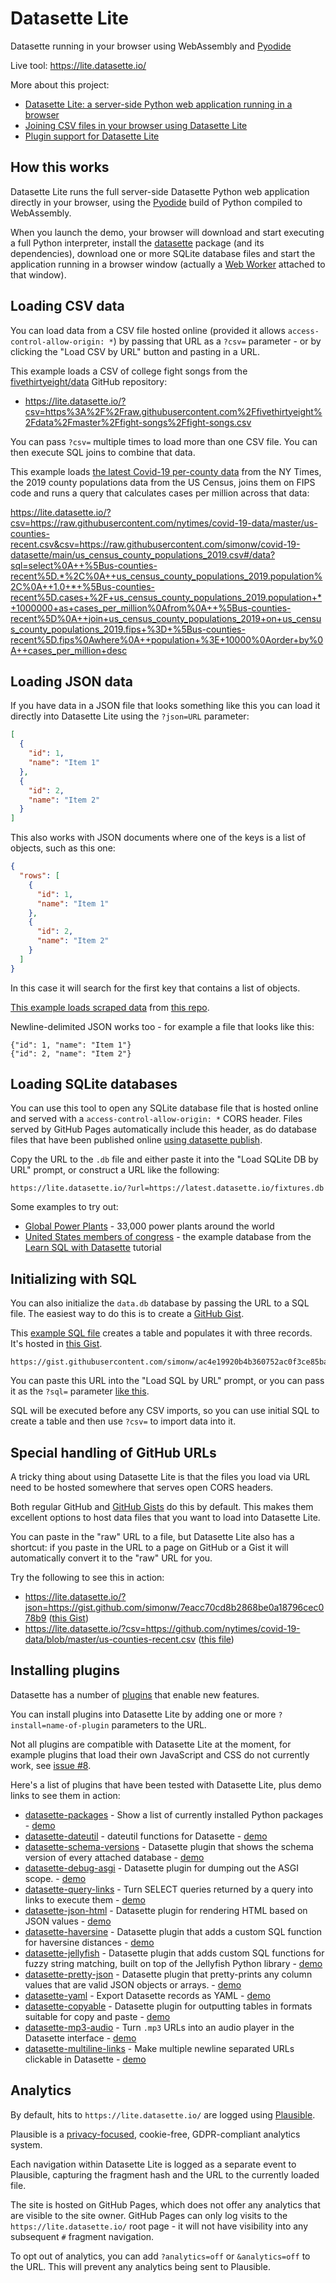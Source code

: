 # Datasette Lite

Datasette running in your browser using WebAssembly and [Pyodide](https://pyodide.org)

Live tool: https://lite.datasette.io/

More about this project:

- [Datasette Lite: a server-side Python web application running in a browser](https://simonwillison.net/2022/May/4/datasette-lite/)
- [Joining CSV files in your browser using Datasette Lite](https://simonwillison.net/2022/Jun/20/datasette-lite-csvs/)
- [Plugin support for Datasette Lite](https://simonwillison.net/2022/Aug/17/datasette-lite-plugins/)

## How this works

Datasette Lite runs the full server-side Datasette Python web application directly in your browser, using the [Pyodide](https://pyodide.org) build of Python compiled to WebAssembly.

When you launch the demo, your browser will download and start executing a full Python interpreter, install the [datasette](https://pypi.org/project/datasette/) package (and its dependencies), download one or more SQLite database files and start the application running in a browser window (actually a [Web Worker](https://developer.mozilla.org/en-US/docs/Web/API/Web_Workers_API/Using_web_workers) attached to that window).

## Loading CSV data

You can load data from a CSV file hosted online (provided it allows `access-control-allow-origin: *`) by passing that URL as a `?csv=` parameter - or by clicking the "Load CSV by URL" button and pasting in a URL.

This example loads a CSV of college fight songs from the [fivethirtyeight/data](https://github.com/fivethirtyeight/data/blob/master/fight-songs/README.md) GitHub repository:

- https://lite.datasette.io/?csv=https%3A%2F%2Fraw.githubusercontent.com%2Ffivethirtyeight%2Fdata%2Fmaster%2Ffight-songs%2Ffight-songs.csv

You can pass `?csv=` multiple times to load more than one CSV file. You can then execute SQL joins to combine that data.

This example loads [the latest Covid-19 per-county data](https://github.com/nytimes/covid-19-data) from the NY Times, the 2019 county populations data from the US Census, joins them on FIPS code and runs a query that calculates cases per million across that data:

[https://lite.datasette.io/?csv=https://raw.githubusercontent.com/nytimes/covid-19-data/master/us-counties-recent.csv&csv=https://raw.githubusercontent.com/simonw/covid-19-datasette/main/us_census_county_populations_2019.csv#/data?sql=select%0A++%5Bus-counties-recent%5D.*%2C%0A++us_census_county_populations_2019.population%2C%0A++1.0+*+%5Bus-counties-recent%5D.cases+%2F+us_census_county_populations_2019.population+*+1000000+as+cases_per_million%0Afrom%0A++%5Bus-counties-recent%5D%0A++join+us_census_county_populations_2019+on+us_census_county_populations_2019.fips+%3D+%5Bus-counties-recent%5D.fips%0Awhere%0A++population+%3E+10000%0Aorder+by%0A++cases_per_million+desc
](https://lite.datasette.io/?csv=https://raw.githubusercontent.com/nytimes/covid-19-data/master/us-counties-recent.csv&csv=https://raw.githubusercontent.com/simonw/covid-19-datasette/main/us_census_county_populations_2019.csv#/data?sql=select%0A++%5Bus-counties-recent%5D.*%2C%0A++us_census_county_populations_2019.population%2C%0A++1.0+*+%5Bus-counties-recent%5D.cases+%2F+us_census_county_populations_2019.population+*+1000000+as+cases_per_million%0Afrom%0A++%5Bus-counties-recent%5D%0A++join+us_census_county_populations_2019+on+us_census_county_populations_2019.fips+%3D+%5Bus-counties-recent%5D.fips%0Awhere%0A++date+%3D+%28select+max%28date%29+from+%5Bus-counties-recent%5D%29%0Aorder+by%0A++cases_per_million+desc)

## Loading JSON data

If you have data in a JSON file that looks something like this you can load it directly into Datasette Lite using the `?json=URL` parameter:

```json
[
  {
    "id": 1,
    "name": "Item 1"
  },
  {
    "id": 2,
    "name": "Item 2"
  }
]
```
This also works with JSON documents where one of the keys is a list of objects, such as this one:
```json
{
  "rows": [
    {
      "id": 1,
      "name": "Item 1"
    },
    {
      "id": 2,
      "name": "Item 2"
    }
  ]
}
```
In this case it will search for the first key that contains a list of objects.

[This example loads scraped data](https://lite.datasette.io/?json=https://github.com/simonw/scrape-san-mateo-fire-dispatch/blob/main/incidents.json#/data/incidents) from [this repo](https://github.com/simonw/scrape-san-mateo-fire-dispatch).

Newline-delimited JSON works too - for example a file that looks like this:

```
{"id": 1, "name": "Item 1"}
{"id": 2, "name": "Item 2"}
```

## Loading SQLite databases

You can use this tool to open any SQLite database file that is hosted online and served with a `access-control-allow-origin: *` CORS header. Files served by GitHub Pages automatically include this header, as do database files that have been published online [using datasette publish](https://docs.datasette.io/en/stable/publish.html).

Copy the URL to the `.db` file and either paste it into the "Load SQLite DB by URL" prompt, or construct a URL like the following:

    https://lite.datasette.io/?url=https://latest.datasette.io/fixtures.db

Some examples to try out:

- [Global Power Plants](https://lite.datasette.io/?url=https://global-power-plants.datasettes.com/global-power-plants.db) - 33,000 power plants around the world
- [United States members of congress](https://lite.datasette.io/?url=https://congress-legislators.datasettes.com/legislators.db) - the example database from the [Learn SQL with Datasette](https://datasette.io/tutorials/learn-sql) tutorial

## Initializing with SQL

You can also initialize the `data.db` database by passing the URL to a SQL file. The easiest way to do this is to create a [GitHub Gist](https://gist.github.com/).

This [example SQL file](https://gist.githubusercontent.com/simonw/ac4e19920b4b360752ac0f3ce85ba238/raw/90d31cf93bf1d97bb496de78559798f849b17e85/demo.sql) creates a table and populates it with three records. It's hosted in [this Gist](https://gist.github.com/simonw/ac4e19920b4b360752ac0f3ce85ba238).

    https://gist.githubusercontent.com/simonw/ac4e19920b4b360752ac0f3ce85ba238/raw/90d31cf93bf1d97bb496de78559798f849b17e85/demo.sql

You can paste this URL into the "Load SQL by URL" prompt, or you can pass it as the `?sql=` parameter [like this](https://lite.datasette.io/?sql=https%3A%2F%2Fgist.githubusercontent.com%2Fsimonw%2Fac4e19920b4b360752ac0f3ce85ba238%2Fraw%2F90d31cf93bf1d97bb496de78559798f849b17e85%2Fdemo.sql).

SQL will be executed before any CSV imports, so you can use initial SQL to create a table and then use `?csv=` to import data into it.

## Special handling of GitHub URLs

A tricky thing about using Datasette Lite is that the files you load via URL need to be hosted somewhere that serves open CORS headers.

Both regular GitHub and [GitHub Gists](https://gist.github.com/) do this by default. This makes them excellent options to host data files that you want to load into Datasette Lite.

You can paste in the "raw" URL to a file, but Datasette Lite also has a shortcut: if you paste in the URL to a page on GitHub or a Gist it will automatically convert it to the "raw" URL for you.

Try the following to see this in action:

- https://lite.datasette.io/?json=https://gist.github.com/simonw/7eacc70cd8b2868be0a18796cec078b9 ([this Gist](https://gist.github.com/simonw/7eacc70cd8b2868be0a18796cec078b9))
- https://lite.datasette.io/?csv=https://github.com/nytimes/covid-19-data/blob/master/us-counties-recent.csv ([this file](https://github.com/nytimes/covid-19-data/blob/master/us-counties-recent.csv))

## Installing plugins

Datasette has a number of [plugins](https://datasette.io/plugins) that enable new features.

You can install plugins into Datasette Lite by adding one or more `?install=name-of-plugin` parameters to the URL.

Not all plugins are compatible with Datasette Lite at the moment, for example plugins that load their own JavaScript and CSS do not currently work, see [issue #8](https://github.com/simonw/datasette-lite/issues/8).

Here's a list of plugins that have been tested with Datasette Lite, plus demo links to see them in action:

- [datasette-packages](https://datasette.io/plugins/datasette-packages) - Show a list of currently installed Python packages - [demo](https://lite.datasette.io/?install=datasette-packages#/-/packages)
- [datasette-dateutil](https://datasette.io/plugins/datasette-dateutil) - dateutil functions for Datasette - [demo](https://lite.datasette.io/?install=datasette-dateutil#/fixtures?sql=select%0A++dateutil_parse%28%2210+october+2020+3pm%22%29%2C%0A++dateutil_parse_fuzzy%28%22This+is+due+10+september%22%29%2C%0A++dateutil_parse%28%221%2F2%2F2020%22%29%2C%0A++dateutil_parse%28%222020-03-04%22%29%2C%0A++dateutil_parse_dayfirst%28%222020-03-04%22%29%3B)
- [datasette-schema-versions](https://datasette.io/plugins/datasette-schema-versions) - Datasette plugin that shows the schema version of every attached database - [demo](https://lite.datasette.io/?install=datasette-schema-versions#/-/schema-versions)
- [datasette-debug-asgi](https://datasette.io/plugins/datasette-debug-asgi) - Datasette plugin for dumping out the ASGI scope. - [demo](https://lite.datasette.io/?install=datasette-debug-asgi#/-/asgi-scope)
- [datasette-query-links](https://datasette.io/plugins/datasette-query-links) - Turn SELECT queries returned by a query into links to execute them - [demo](https://lite.datasette.io/?install=datasette-query-links#/fixtures?sql=select%0D%0A++'select+*+from+[facetable]'+as+query%0D%0Aunion%0D%0Aselect%0D%0A++'select+sqlite_version()'%0D%0Aunion%0D%0Aselect%0D%0A++'select+this+is+invalid+SQL+so+will+not+be+linked')
- [datasette-json-html](https://datasette.io/plugins/datasette-json-html) - Datasette plugin for rendering HTML based on JSON values - [demo](https://lite.datasette.io/?install=datasette-json-html#/fixtures?sql=select+%27%5B%0A++++%7B%0A++++++++%22href%22%3A+%22https%3A%2F%2Fsimonwillison.net%2F%22%2C%0A++++++++%22label%22%3A+%22Simon+Willison%22%0A++++%7D%2C%0A++++%7B%0A++++++++%22href%22%3A+%22https%3A%2F%2Fgithub.com%2Fsimonw%2Fdatasette%22%2C%0A++++++++%22label%22%3A+%22Datasette%22%0A++++%7D%0A%5D%27+as+output)
- [datasette-haversine](https://datasette.io/plugins/datasette-haversine) - Datasette plugin that adds a custom SQL function for haversine distances - [demo](https://lite.datasette.io/?install=datasette-haversine#/fixtures?sql=select+haversine%280%2C+154%2C+1%2C+131%29)
- [datasette-jellyfish](https://datasette.io/plugins/datasette-jellyfish) - Datasette plugin that adds custom SQL functions for fuzzy string matching, built on top of the Jellyfish Python library - [demo](https://lite.datasette.io/?install=datasette-jellyfish#/fixtures?sql=SELECT%0A++++levenshtein_distance%28%3As1%2C+%3As2%29%2C%0A++++damerau_levenshtein_distance%28%3As1%2C+%3As2%29%2C%0A++++hamming_distance%28%3As1%2C+%3As2%29%2C%0A++++jaro_similarity%28%3As1%2C+%3As2%29%2C%0A++++jaro_winkler_similarity%28%3As1%2C+%3As2%29%2C%0A++++match_rating_comparison%28%3As1%2C+%3As2%29%3B&s1=barrack+obama&s2=barrack+h+obama)
- [datasette-pretty-json](https://datasette.io/plugins/datasette-pretty-json) - Datasette plugin that pretty-prints any column values that are valid JSON objects or arrays. - [demo](https://lite.datasette.io/?install=datasette-pretty-json#/fixtures?sql=select+%27%7B%22this%22%3A+%5B%22is%22%2C+%22nested%22%2C+%22json%22%5D%7D%27)
- [datasette-yaml](https://datasette.io/plugins/datasette-yaml) - Export Datasette records as YAML - [demo](https://lite.datasette.io/?install=datasette-yaml#/fixtures/compound_three_primary_keys.yaml)
- [datasette-copyable](https://datasette.io/plugins/datasette-copyable) - Datasette plugin for outputting tables in formats suitable for copy and paste - [demo](https://lite.datasette.io/?install=datasette-copyable#/fixtures/compound_three_primary_keys.copyable?_table_format=github)
- [datasette-mp3-audio](https://datasette.io/plugins/datasette-mp3-audio) - Turn `.mp3` URLs into an audio player in the Datasette interface - [demo](https://lite.datasette.io/?install=datasette-mp3-audio&csv=https://gist.githubusercontent.com/simonw/0a30d52feeb3ff60f7d8636b0bde296b/raw/c078a9e5a0151331e2e46c04c1ebe7edc9f45e8c/scotrail-announcements.csv#/data/scotrail-announcements)
- [datasette-multiline-links](https://datasette.io/plugins/datasette-multiline-links) - Make multiple newline separated URLs clickable in Datasette - [demo](https://lite.datasette.io/?install=datasette-multiline-links&csv=https://docs.google.com/spreadsheets/d/1wZhPLMCHKJvwOkP4juclhjFgqIY8fQFMemwKL2c64vk/export?format=csv#/data?sql=select+edition%2C+headline%2C+text%2C+links%2C+hattips+from+export+where%0Atext+like+'%25'+||+%3Aq+||+'%25'+or+headline+like+'%25'+||+%3Aq+||+'%25'+order+by+edition+desc&q=loans)

## Analytics

By default, hits to `https://lite.datasette.io/` are logged using [Plausible](https://plausible.io/).

Plausible is a [privacy-focused](https://plausible.io/privacy-focused-web-analytics), cookie-free, GDPR-compliant analytics system.

Each navigation within Datasette Lite is logged as a separate event to Plausible, capturing the fragment hash and the URL to the currently loaded file.

The site is hosted on GitHub Pages, which does not offer any analytics that are visible to the site owner. GitHub Pages can only log visits to the `https://lite.datasette.io/` root page - it will not have visibility into any subsequent `#` fragment navigation.

To opt out of analytics, you can add `?analytics=off` or `&analytics=off` to the URL. This will prevent any analytics being sent to Plausible.
